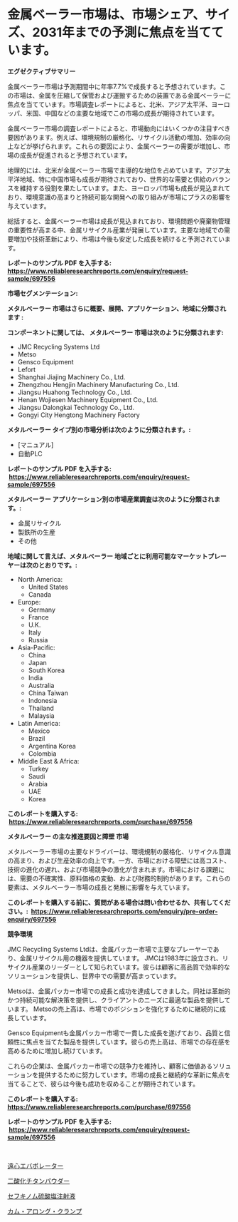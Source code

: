<p><h1>金属ベーラー市場は、市場シェア、サイズ、2031年までの予測に焦点を当てています。</h1></p><p><strong>エグゼクティブサマリー</strong></p>
<p><p>金属ベーラー市場は予測期間中に年率7.7%で成長すると予想されています。この市場は、金属を圧縮して保管および運搬するための装置である金属ベーラーに焦点を当てています。市場調査レポートによると、北米、アジア太平洋、ヨーロッパ、米国、中国などの主要な地域でこの市場の成長が期待されています。</p><p>金属ベーラー市場の調査レポートによると、市場動向にはいくつかの注目すべき要因があります。例えば、環境規制の厳格化、リサイクル活動の増加、効率の向上などが挙げられます。これらの要因により、金属ベーラーの需要が増加し、市場の成長が促進されると予想されています。</p><p>地理的には、北米が金属ベーラー市場で主導的な地位を占めています。アジア太平洋地域、特に中国市場も成長が期待されており、世界的な需要と供給のバランスを維持する役割を果たしています。また、ヨーロッパ市場も成長が見込まれており、環境意識の高まりと持続可能な開発への取り組みが市場にプラスの影響を与えています。</p><p>総括すると、金属ベーラー市場は成長が見込まれており、環境問題や廃棄物管理の重要性が高まる中、金属リサイクル産業が発展しています。主要な地域での需要増加や技術革新により、市場は今後も安定した成長を続けると予測されています。</p></p>
<p><strong>レポートのサンプル PDF を入手する: <a href="https://www.reliableresearchreports.com/enquiry/request-sample/697556">https://www.reliableresearchreports.com/enquiry/request-sample/697556</a></strong></p>
<p><strong>市場セグメンテーション:</strong></p>
<p><strong> メタルベーラー 市場はさらに概要、展開、アプリケーション、地域に分類されます :</strong></p>
<p><strong>コンポーネントに関しては、 メタルベーラー 市場は次のように分類されます: &nbsp;</strong></p>
<p><ul><li>JMC Recycling Systems Ltd</li><li>Metso</li><li>Gensco Equipment</li><li>Lefort</li><li>Shanghai Jiajing Machinery Co., Ltd.</li><li>Zhengzhou Hengjin Machinery Manufacturing Co., Ltd.</li><li>Jiangsu Huahong Technology Co., Ltd.</li><li>Henan Wojiesen Machinery Equipment Co., Ltd.</li><li>Jiangsu Dalongkai Technology Co., Ltd.</li><li>Gongyi City Hengtong Machinery Factory</li></ul></p>
<p><strong> メタルベーラー タイプ別の市場分析は次のように分類されます。:</strong></p>
<p><ul><li>[マニュアル]</li><li>自動PLC</li></ul></p>
<p><strong>レポートのサンプル PDF を入手する: &nbsp;<a href="https://www.reliableresearchreports.com/enquiry/request-sample/697556">https://www.reliableresearchreports.com/enquiry/request-sample/697556</a></strong></p>
<p><strong> メタルベーラー アプリケーション別の市場産業調査は次のように分類されます。:</strong></p>
<p><ul><li>金属リサイクル</li><li>製鉄所の生産</li><li>その他</li></ul></p>
<p><strong>地域に関して言えば、メタルベーラー 地域ごとに利用可能なマーケットプレーヤーは次のとおりです。:</strong></p>
<p><ul>
    <li>
        North America:
        <ul>
            <li>United States</li>
            <li>Canada</li>
        </ul>
    </li>
    <li>
        Europe:
        <ul>
            <li>Germany</li>
            <li>France</li>
            <li>U.K.</li>
            <li>Italy</li>
            <li>Russia</li>
        </ul>
    </li>
    <li>
        Asia-Pacific:
        <ul>
            <li>China</li>
            <li>Japan</li>
            <li>South Korea</li>
            <li>India</li>
            <li>Australia</li>
            <li>China Taiwan</li>
            <li>Indonesia</li>
            <li>Thailand</li>
            <li>Malaysia</li>
        </ul>
    </li>
    <li>
        Latin America:
        <ul>
            <li>Mexico</li>
            <li>Brazil</li>
            <li>Argentina Korea</li>
            <li>Colombia</li>
        </ul>
    </li>
    <li>
        Middle East & Africa:
        <ul>
            <li>Turkey</li>
            <li>Saudi</li>
            <li>Arabia</li>
            <li>UAE</li>
            <li>Korea</li>
        </ul>
    </li>
    </ul></p>
<p><strong>このレポートを購入する: &nbsp;<a href="https://www.reliableresearchreports.com/purchase/697556">https://www.reliableresearchreports.com/purchase/697556</a></strong></p>
<p><strong>メタルベーラー の主な推進要因と障壁 市場</strong></p>
<p><p>メタルベーラー市場の主要なドライバーは、環境規制の厳格化、リサイクル意識の高まり、および生産効率の向上です。一方、市場における障壁には高コスト、技術の進化の遅れ、および市場競争の激化が含まれます。市場における課題には、需要の不確実性、原料価格の変動、および財務的制約があります。これらの要素は、メタルベーラー市場の成長と発展に影響を与えています。</p></p>
<p><strong>このレポートを購入する前に、質問がある場合は問い合わせるか、共有してください。:&nbsp; <a href="https://www.reliableresearchreports.com/enquiry/pre-order-enquiry/697556">https://www.reliableresearchreports.com/enquiry/pre-order-enquiry/697556</a></strong></p>
<p><strong>競争環境</strong></p>
<p><p>JMC Recycling Systems Ltdは、金属パッカー市場で主要なプレーヤーであり、金属リサイクル用の機器を提供しています。 JMCは1983年に設立され、リサイクル産業のリーダーとして知られています。彼らは顧客に高品質で効率的なソリューションを提供し、世界中での需要が高まっています。</p><p>Metsoは、金属パッカー市場での成長と成功を達成してきました。同社は革新的かつ持続可能な解決策を提供し、クライアントのニーズに最適な製品を提供しています。 Metsoの売上高は、市場でのポジションを強化するために継続的に成長しています。</p><p>Gensco Equipmentも金属パッカー市場で一貫した成長を遂げており、品質と信頼性に焦点を当てた製品を提供しています。彼らの売上高は、市場での存在感を高めるために増加し続けています。</p><p>これらの企業は、金属パッカー市場での競争力を維持し、顧客に価値あるソリューションを提供するために努力しています。市場の成長と継続的な革新に焦点を当てることで、彼らは今後も成功を収めることが期待されています。</p></p>
<p><strong>このレポートを購入する: &nbsp; <a href="https://www.reliableresearchreports.com/purchase/697556">https://www.reliableresearchreports.com/purchase/697556</a></strong></p>
<p><strong>レポートのサンプル PDF を入手する: &nbsp;<a href="https://www.reliableresearchreports.com/enquiry/request-sample/697556">https://www.reliableresearchreports.com/enquiry/request-sample/697556</a></strong><strong></strong></p>
<p>&nbsp;</p>
<p><p><a href="https://medium.com/@jefferyyan895/%E9%81%A0%E5%BF%83%E8%92%B8%E7%99%BA%E5%99%A8%E5%B8%82%E5%A0%B4%E8%A6%8F%E6%A8%A1-%E5%B8%82%E5%A0%B4%E8%A6%8B%E9%80%9A%E3%81%97%E3%81%A8%E5%B8%82%E5%A0%B4%E4%BA%88%E6%B8%AC-2024%E5%B9%B4%E3%81%8B%E3%82%892031%E5%B9%B4-bfdb7bcbac21">遠心エバポレーター</a></p><p><a href="https://medium.com/@tomienow6767d/%E3%83%81%E3%82%BF%E3%83%B3%E3%82%B8%E3%83%AB%E3%82%B3%E3%83%B3%E9%85%B8%E5%A1%A9%E3%83%91%E3%82%A6%E3%83%80%E3%83%BC%E5%B8%82%E5%A0%B4%E8%A6%8F%E6%A8%A1-%E5%B8%82%E5%A0%B4%E5%8B%95%E5%90%91%E3%81%A8%E5%B8%82%E5%A0%B4%E4%BA%88%E6%B8%AC-2024%E5%B9%B4%E3%81%8B%E3%82%892031%E5%B9%B4-dce7257ae235">二酸化チタンパウダー</a></p><p><a href="https://github.com/pepo3k/Market-Research-Report-List-1/blob/main/820661615486.md">セフキノム硫酸塩注射液</a></p><p><a href="https://github.com/vhemk0794148/Market-Research-Report-List-1/blob/main/919446215485.md">カム・アロング・クランプ</a></p></p>